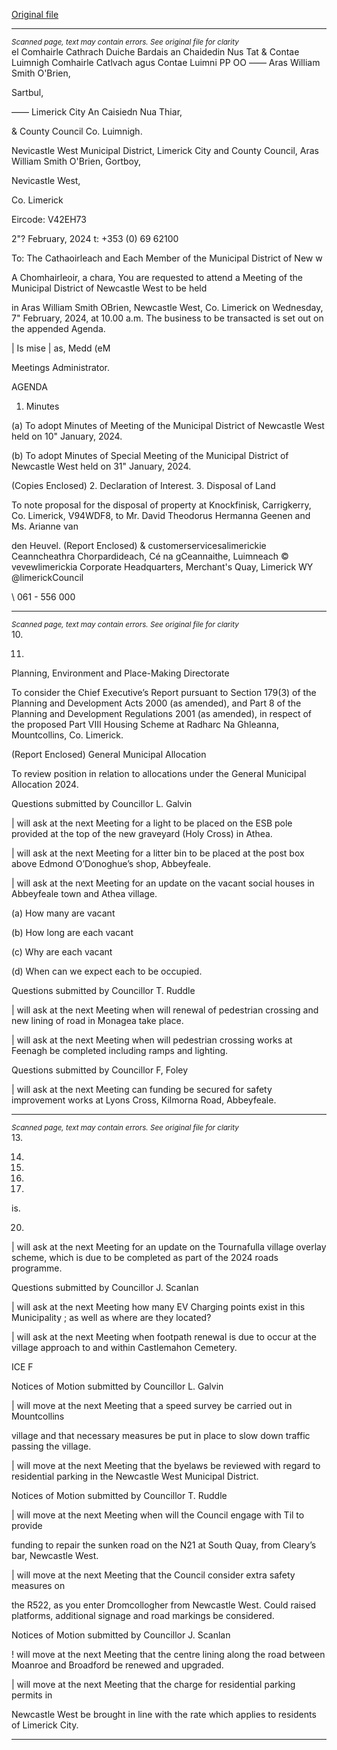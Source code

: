 [Original file](https://www.limerick.ie/sites/default/files/media/documents/2024-02/00-agenda-meeting-of-the-municipal-district-of-newcastle-west-7th-february-2024.pdf)

---
*<small>Scanned page, text may contain errors. See original file for clarity</small>*  
el Comhairle Cathrach Duiche Bardais an Chaidedin Nus Tat
& Contae Luimnigh Comhairle Catlvach agus Contae Luimni
PP OO  —— Aras William Smith O'Brien,

Sartbul,

—— Limerick City An Caisiedn Nua Thiar,

& County Council Co. Luimnigh.

Nevicastle West Municipal District,
Limerick City and County Council,
Aras William Smith O'Brien,
Gortboy,

Nevicastle West,

Co. Limerick

Eircode: V42EH73

2"? February, 2024 t: +353 (0) 69 62100

To: The Cathaoirleach and Each Member of the Municipal District of New w

A Chomhairleoir, a chara,
You are requested to attend a Meeting of the Municipal District of Newcastle West to be held

in Aras William Smith OBrien, Newcastle West, Co. Limerick on Wednesday, 7" February,
2024, at 10.00 a.m. The business to be transacted is set out on the appended Agenda.

| Is mise | as,
Medd (eM

Meetings Administrator.

AGENDA
1. Minutes

(a) To adopt Minutes of Meeting of the Municipal District of Newcastle West held on
10" January, 2024.

(b) To adopt Minutes of Special Meeting of the Municipal District of Newcastle West
held on 31" January, 2024.

(Copies Enclosed)
2. Declaration of Interest.
3. Disposal of Land

To note proposal for the disposal of property at Knockfinisk, Carrigkerry, Co.
Limerick, V94WDF8, to Mr. David Theodorus Hermanna Geenen and Ms. Arianne van

den Heuvel.
(Report Enclosed)
& customerservicesalimerickie
Ceanncheathra Chorpardideach, Cé na gCeannaithe, Luimneach © vevewlimerickia
Corporate Headquarters, Merchant's Quay, Limerick WY @limerickCouncil

\ 061 - 556 000


---
*<small>Scanned page, text may contain errors. See original file for clarity</small>*  
10.

11.

Planning, Environment and Place-Making Directorate

To consider the Chief Executive’s Report pursuant to Section 179(3) of the Planning
and Development Acts 2000 (as amended), and Part 8 of the Planning and
Development Regulations 2001 (as amended), in respect of the proposed Part VIII
Housing Scheme at Radharc Na Ghleanna, Mountcollins, Co. Limerick.

(Report Enclosed)
General Municipal Allocation

To review position in relation to allocations under the General Municipal Allocation
2024.

Questions submitted by Councillor L. Galvin

| will ask at the next Meeting for a light to be placed on the ESB pole provided at the
top of the new graveyard (Holy Cross) in Athea.

| will ask at the next Meeting for a litter bin to be placed at the post box above
Edmond O’Donoghue’s shop, Abbeyfeale.

| will ask at the next Meeting for an update on the vacant social houses in
Abbeyfeale town and Athea village.

(a) How many are vacant

(b) How long are each vacant

(c) Why are each vacant

(d) When can we expect each to be occupied.

Questions submitted by Councillor T. Ruddle

| will ask at the next Meeting when will renewal of pedestrian crossing and new lining
of road in Monagea take place.

| will ask at the next Meeting when will pedestrian crossing works at Feenagh be
completed including ramps and lighting.

Questions submitted by Councillor F, Foley

| will ask at the next Meeting can funding be secured for safety improvement works
at Lyons Cross, Kilmorna Road, Abbeyfeale.


---
*<small>Scanned page, text may contain errors. See original file for clarity</small>*  
13.

14.

15.

16.

17.

is.

20.

| will ask at the next Meeting for an update on the Tournafulla village overlay
scheme, which is due to be completed as part of the 2024 roads programme.

Questions submitted by Councillor J. Scanlan

| will ask at the next Meeting how many EV Charging points exist in this Municipality ;
as well as where are they located?

| will ask at the next Meeting when footpath renewal is due to occur at the village
approach to and within Castlemahon Cemetery.

ICE F

Notices of Motion submitted by Councillor L. Galvin

| will move at the next Meeting that a speed survey be carried out in Mountcollins

village and that necessary measures be put in place to slow down traffic passing the
village.

| will move at the next Meeting that the byelaws be reviewed with regard to
residential parking in the Newcastle West Municipal District.

Notices of Motion submitted by Councillor T. Ruddle

| will move at the next Meeting when will the Council engage with Til to provide

funding to repair the sunken road on the N21 at South Quay, from Cleary’s bar,
Newcastle West.

| will move at the next Meeting that the Council consider extra safety measures on

the R522, as you enter Dromcollogher from Newcastle West. Could raised platforms,
additional signage and road markings be considered.

Notices of Motion submitted by Councillor J. Scanlan

! will move at the next Meeting that the centre lining along the road between
Moanroe and Broadford be renewed and upgraded.

| will move at the next Meeting that the charge for residential parking permits in

Newcastle West be brought in line with the rate which applies to residents of
Limerick City.


---
